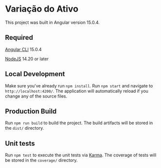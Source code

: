 # Variação do Ativo

This project was built in Angular version 15.0.4.

## Required

[Angular CLI](https://angular.io/cli) 15.0.4

[NodeJS](https://nodejs.org) 14.20 or later

## Local Development

Make sure you've already run `npm install`. Run `npm start` and navigate to `http://localhost:4200/`. The application will automatically reload if you change any of the source files.

## Production Build

Run `npm run build` to build the project. The build artifacts will be stored in the `dist/` directory.

## Unit tests

Run `npm test` to execute the unit tests via [Karma](https://karma-runner.github.io). The coverage of tests will be stored in the `coverage/` directory.
